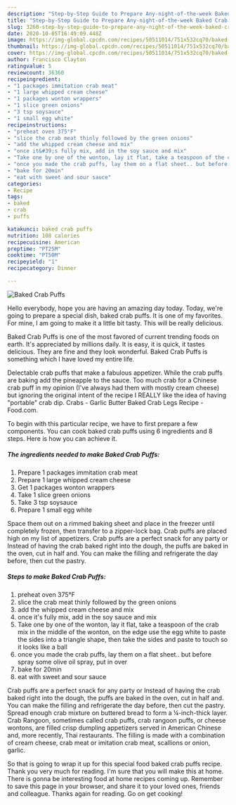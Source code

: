 ```yaml
---
description: "Step-by-Step Guide to Prepare Any-night-of-the-week Baked Crab Puffs"
title: "Step-by-Step Guide to Prepare Any-night-of-the-week Baked Crab Puffs"
slug: 3260-step-by-step-guide-to-prepare-any-night-of-the-week-baked-crab-puffs
date: 2020-10-05T16:49:09.448Z
image: https://img-global.cpcdn.com/recipes/50511014/751x532cq70/baked-crab-puffs-recipe-main-photo.jpg
thumbnail: https://img-global.cpcdn.com/recipes/50511014/751x532cq70/baked-crab-puffs-recipe-main-photo.jpg
cover: https://img-global.cpcdn.com/recipes/50511014/751x532cq70/baked-crab-puffs-recipe-main-photo.jpg
author: Francisco Clayton
ratingvalue: 5
reviewcount: 36360
recipeingredient:
- "1 packages immitation crab meat"
- "1 large whipped cream cheese"
- "1 packages wonton wrappers"
- "1 slice green onions"
- "3 tsp soysauce"
- "1 small egg white"
recipeinstructions:
- "preheat oven 375°F"
- "slice the crab meat thinly followed by the green onions"
- "add the whipped cream cheese and mix"
- "once it&#39;s fully mix, add in the soy sauce and mix"
- "Take one by one of the wonton, lay it flat, take a teaspoon of the crab mix in the middle of the wonton, on the edge use the egg white to paste the sides into a triangle shape, then take the sides and paste to touch so it looks like a ball"
- "once you made the crab puffs, lay them on a flat sheet.. but before spray some olive oil spray, put in over"
- "bake for 20min"
- "eat with sweet and sour sauce"
categories:
- Recipe
tags:
- baked
- crab
- puffs

katakunci: baked crab puffs 
nutrition: 108 calories
recipecuisine: American
preptime: "PT25M"
cooktime: "PT50M"
recipeyield: "1"
recipecategory: Dinner

---
```



![Baked Crab Puffs](https://img-global.cpcdn.com/recipes/50511014/751x532cq70/baked-crab-puffs-recipe-main-photo.jpg)

Hello everybody, hope you are having an amazing day today. Today, we're going to prepare a special dish, baked crab puffs. It is one of my favorites. For mine, I am going to make it a little bit tasty. This will be really delicious.

Baked Crab Puffs is one of the most favored of current trending foods on earth. It's appreciated by millions daily. It is easy, it is quick, it tastes delicious. They are fine and they look wonderful. Baked Crab Puffs is something which I have loved my entire life.

Delectable crab puffs that make a fabulous appetizer. While the crab puffs are baking add the pineapple to the sauce. Too much crab for a Chinese crab puff in my opinion (I&#39;ve always had them with mostly cream cheese) but ignoring the original intent of the recipe I REALLY like the idea of having &#34;portable&#34; crab dip. Crabs - Garlic Butter Baked Crab Legs Recipe - Food.com.


To begin with this particular recipe, we have to first prepare a few components. You can cook baked crab puffs using 6 ingredients and 8 steps. Here is how you can achieve it.

<!--inarticleads1-->

##### The ingredients needed to make Baked Crab Puffs:

1. Prepare 1 packages immitation crab meat
1. Prepare 1 large whipped cream cheese
1. Get 1 packages wonton wrappers
1. Take 1 slice green onions
1. Take 3 tsp soysauce
1. Prepare 1 small egg white


Space them out on a rimmed baking sheet and place in the freezer until completely frozen, then transfer to a zipper-lock bag. Crab puffs are placed high on my list of appetizers. Crab puffs are a perfect snack for any party or Instead of having the crab baked right into the dough, the puffs are baked in the oven, cut in half and. You can make the filling and refrigerate the day before, then cut the pastry. 

<!--inarticleads2-->

##### Steps to make Baked Crab Puffs:

1. preheat oven 375°F
1. slice the crab meat thinly followed by the green onions
1. add the whipped cream cheese and mix
1. once it&#39;s fully mix, add in the soy sauce and mix
1. Take one by one of the wonton, lay it flat, take a teaspoon of the crab mix in the middle of the wonton, on the edge use the egg white to paste the sides into a triangle shape, then take the sides and paste to touch so it looks like a ball
1. once you made the crab puffs, lay them on a flat sheet.. but before spray some olive oil spray, put in over
1. bake for 20min
1. eat with sweet and sour sauce


Crab puffs are a perfect snack for any party or Instead of having the crab baked right into the dough, the puffs are baked in the oven, cut in half and. You can make the filling and refrigerate the day before, then cut the pastry. Spread enough crab mixture on buttered bread to form a ¼-inch-thick layer. Crab Rangoon, sometimes called crab puffs, crab rangoon puffs, or cheese wontons, are filled crisp dumpling appetizers served in American Chinese and, more recently, Thai restaurants. The filling is made with a combination of cream cheese, crab meat or imitation crab meat, scallions or onion, garlic. 

So that is going to wrap it up for this special food baked crab puffs recipe. Thank you very much for reading. I'm sure that you will make this at home. There is gonna be interesting food at home recipes coming up. Remember to save this page in your browser, and share it to your loved ones, friends and colleague. Thanks again for reading. Go on get cooking!
